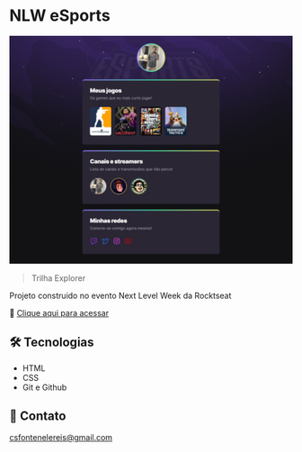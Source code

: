 # NLW eSports

![preview](./.github/preview.png)

> Trilha Explorer

Projeto construido no evento Next Level Week da Rocktseat

🔗 [Clique aqui para acessar](https://csfontenele.github.io/nlw-esports-explorer)

## 🛠️ Tecnologias
- HTML
- CSS
- Git e Github

## 💛 Contato

csfontenelereis@gmail.com